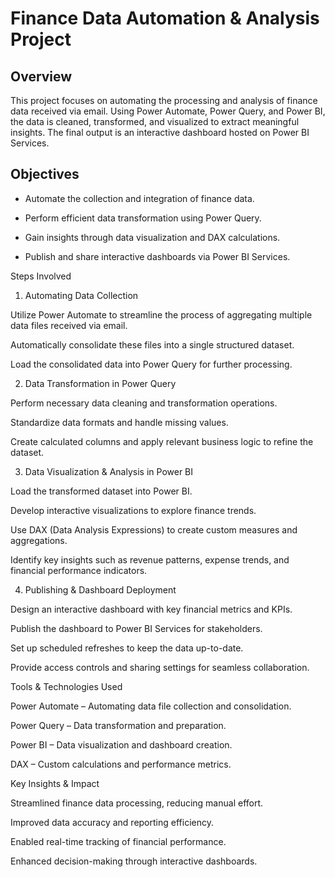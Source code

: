 # Finance Data Automation & Analysis Project

## Overview

This project focuses on automating the processing and analysis of finance data received via email. Using Power Automate, Power Query, and Power BI, the data is cleaned, transformed, and visualized to extract meaningful insights. The final output is an interactive dashboard hosted on Power BI Services.

## Objectives

 - Automate the collection and integration of finance data.

 - Perform efficient data transformation using Power Query.

 - Gain insights through data visualization and DAX calculations.

 - Publish and share interactive dashboards via Power BI Services.

Steps Involved

1. Automating Data Collection

Utilize Power Automate to streamline the process of aggregating multiple data files received via email.

Automatically consolidate these files into a single structured dataset.

Load the consolidated data into Power Query for further processing.

2. Data Transformation in Power Query

Perform necessary data cleaning and transformation operations.

Standardize data formats and handle missing values.

Create calculated columns and apply relevant business logic to refine the dataset.

3. Data Visualization & Analysis in Power BI

Load the transformed dataset into Power BI.

Develop interactive visualizations to explore finance trends.

Use DAX (Data Analysis Expressions) to create custom measures and aggregations.

Identify key insights such as revenue patterns, expense trends, and financial performance indicators.

4. Publishing & Dashboard Deployment

Design an interactive dashboard with key financial metrics and KPIs.

Publish the dashboard to Power BI Services for stakeholders.

Set up scheduled refreshes to keep the data up-to-date.

Provide access controls and sharing settings for seamless collaboration.

Tools & Technologies Used

Power Automate – Automating data file collection and consolidation.

Power Query – Data transformation and preparation.

Power BI – Data visualization and dashboard creation.

DAX – Custom calculations and performance metrics.

Key Insights & Impact

Streamlined finance data processing, reducing manual effort.

Improved data accuracy and reporting efficiency.

Enabled real-time tracking of financial performance.

Enhanced decision-making through interactive dashboards.
